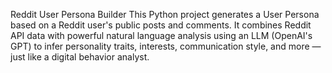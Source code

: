 Reddit User Persona Builder
This Python project generates a User Persona based on a Reddit user's public posts and comments. It combines Reddit API data with powerful natural language analysis using an LLM (OpenAI's GPT) to infer personality traits, interests, communication style, and more — just like a digital behavior analyst.

